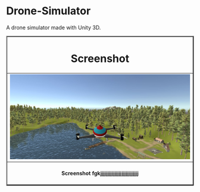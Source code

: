 # Drone-Simulator
 A drone simulator made with Unity 3D.
 
 
<table border="2" align="center">
  <tr>
    <td colspan="2" align="center" ><h1> Screenshot </h1> </td>
  </tr>
  
  <tr>
    <td><img src="https://github.com/mahirkursun/Drone-Simulator/blob/main/screenshot/drone.JPG" /></td>
    
  </tr>
  <tr>
    <td colspan="1" align="center" ><h4> Screenshot fgkjjjjjjjjjjjjjjjjjjjjjjjjjjj</h4> </td>
  </tr>
  </table>
